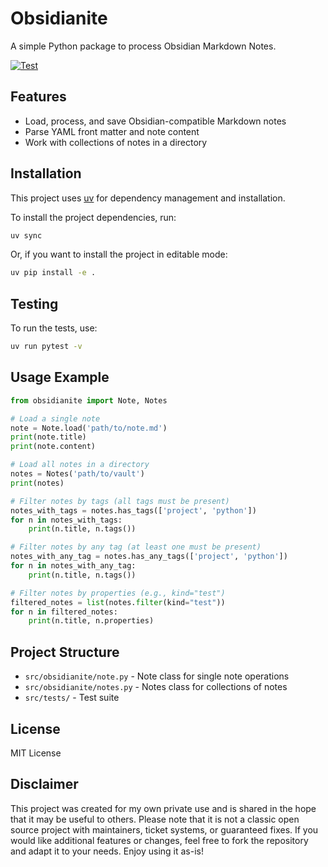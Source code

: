# Obsidianite

A simple Python package to process Obsidian Markdown Notes.

[![Test](https://github.com/postinstall/obsidianite/actions/workflows/test.yml/badge.svg)](https://github.com/postinstall/obsidianite/actions/workflows/test.yml)

## Features
- Load, process, and save Obsidian-compatible Markdown notes
- Parse YAML front matter and note content
- Work with collections of notes in a directory

## Installation

This project uses [uv](https://github.com/astral-sh/uv) for dependency management and installation.

To install the project dependencies, run:

```bash
uv sync
```

Or, if you want to install the project in editable mode:

```bash
uv pip install -e .
```

## Testing

To run the tests, use:

```bash
uv run pytest -v
```

## Usage Example

```python
from obsidianite import Note, Notes

# Load a single note
note = Note.load('path/to/note.md')
print(note.title)
print(note.content)

# Load all notes in a directory
notes = Notes('path/to/vault')
print(notes)

# Filter notes by tags (all tags must be present)
notes_with_tags = notes.has_tags(['project', 'python'])
for n in notes_with_tags:
    print(n.title, n.tags())

# Filter notes by any tag (at least one must be present)
notes_with_any_tag = notes.has_any_tags(['project', 'python'])
for n in notes_with_any_tag:
    print(n.title, n.tags())

# Filter notes by properties (e.g., kind="test")
filtered_notes = list(notes.filter(kind="test"))
for n in filtered_notes:
    print(n.title, n.properties)
```

## Project Structure

- `src/obsidianite/note.py`   - Note class for single note operations
- `src/obsidianite/notes.py`  - Notes class for collections of notes
- `src/tests/`                - Test suite

## License

MIT License

## Disclaimer

This project was created for my own private use and is shared in the hope that it may be useful to others. 
Please note that it is not a classic open source project with maintainers, ticket systems, or guaranteed fixes.
If you would like additional features or changes, feel free to fork the repository and adapt it to your needs.
Enjoy using it as-is!
